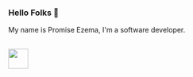 <h3>Hello Folks 👋</h3>

My name is Promise Ezema, I'm a software developer.

## <img height="40" src="https://raw.githubusercontent.com/innng/innng/master/assets/kyubey.gif"/>
